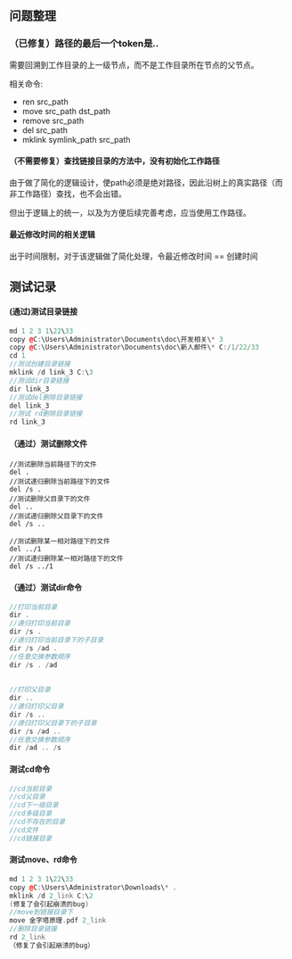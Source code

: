 ## 问题整理

### （已修复）路径的最后一个token是..

需要回溯到工作目录的上一级节点，而不是工作目录所在节点的父节点。

相关命令:

+ ren src_path
+ move src_path dst_path
+ remove src_path
+ del src_path
+ mklink symlink_path src_path

#### （不需要修复）查找链接目录的方法中，没有初始化工作路径

由于做了简化的逻辑设计，使path必须是绝对路径，因此沿树上的真实路径（而非工作路径）查找，也不会出错。

但出于逻辑上的统一，以及为方便后续完善考虑，应当使用工作路径。

#### 最近修改时间的相关逻辑

出于时间限制，对于该逻辑做了简化处理，令最近修改时间 == 创建时间

## 测试记录

#### (通过)测试目录链接

```c++
md 1 2 3 1\22\33
copy @C:\Users\Administrator\Documents\doc\开发相关\* 3
copy @C:\Users\Administrator\Documents\doc\新人邮件\* C:/1/22/33
cd 1
//测试创建目录链接
mklink /d link_3 C:\3
//测试dir目录链接
dir link_3
//测试del删除目录链接
del link_3
//测试 rd删除目录链接
rd link_3
```

#### （通过）测试删除文件

```
//测试删除当前路径下的文件
del .
//测试递归删除当前路径下的文件
del /s . 
//测试删除父目录下的文件
del ..
//测试递归删除父目录下的文件
del /s ..

//测试删除某一相对路径下的文件
del ../1
//测试递归删除某一相对路径下的文件
del /s ../1
```

####  （通过）测试dir命令

```c++
//打印当前目录
dir .
//递归打印当前目录
dir /s .
//递归打印当前目录下的子目录
dir /s /ad .
//任意交换参数顺序
dir /s . /ad
    
    
//打印父目录
dir ..
//递归打印父目录
dir /s ..
//递归打印父目录下的子目录
dir /s /ad ..
//任意交换参数顺序
dir /ad .. /s
```



#### 测试cd命令

```c++
//cd当前目录
//cd父目录
//cd下一级目录
//cd多级目录
//cd不存在的目录
//cd文件
//cd链接目录
```



#### 测试move、rd命令

```c++
md 1 2 3 1\22\33
copy @C:\Users\Administrator\Downloads\* .
mklink /d 2_link C:\2
(修复了会引起崩溃的bug)
//move到链接目录下
move 金字塔原理.pdf 2_link
//删除目录链接
rd 2_link
（修复了会引起崩溃的bug）
```











